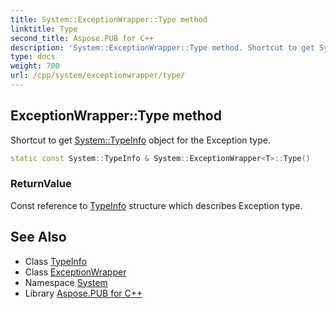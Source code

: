```yaml
---
title: System::ExceptionWrapper::Type method
linktitle: Type
second_title: Aspose.PUB for C++
description: 'System::ExceptionWrapper::Type method. Shortcut to get System::TypeInfo object for the Exception type in C++.'
type: docs
weight: 700
url: /cpp/system/exceptionwrapper/type/
---
```

## ExceptionWrapper::Type method


Shortcut to get [System::TypeInfo](../../typeinfo/) object for the Exception type.

```cpp
static const System::TypeInfo & System::ExceptionWrapper<T>::Type()
```


### ReturnValue

Const reference to [TypeInfo](../../typeinfo/) structure which describes Exception type.

## See Also

* Class [TypeInfo](../../typeinfo/)
* Class [ExceptionWrapper](../)
* Namespace [System](../../)
* Library [Aspose.PUB for C++](../../../)
